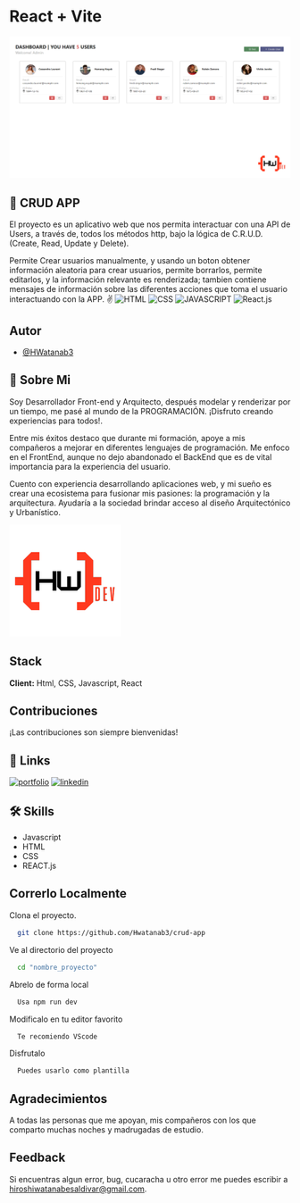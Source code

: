 # React + Vite
![App Screenshot](./public/assets/preview.png)

## 📝 CRUD APP
El proyecto es un aplicativo web que nos permita interactuar con una API de Users, a través de, todos los métodos http, bajo la lógica de C.R.U.D. (Create, Read, Update y Delete). 

Permite Crear usuarios manualmente, y usando un boton obtener información aleatoria para crear usuarios, permite borrarlos, permite editarlos, y la información relevante es renderizada; tambien contiene mensajes de información sobre las diferentes acciones que toma el usuario interactuando con la APP.
✌ 
![HTML](https://img.shields.io/badge/lenguaje-html-red?logo.svg) 
![CSS](https://img.shields.io/badge/lenguaje-css-blue?logo=html)
![JAVASCRIPT](https://img.shields.io/badge/lenguaje-javascript-yellow?logo=html)
![React.js](https://img.shields.io/badge/Libreria-React.js-Green)


## Autor

- [@HWatanab3](https://github.com/Hwatanab3)

## 🚀 Sobre Mi
Soy Desarrollador Front-end y Arquitecto, después modelar y renderizar por un tiempo, me pasé al mundo de la PROGRAMACIÓN. ¡Disfruto creando experiencias para todos!.

Entre mis éxitos destaco que durante mi formación, apoye a mis compañeros a mejorar en diferentes lenguajes de programación. Me enfoco en el FrontEnd, aunque no dejo abandonado el BackEnd que es de vital importancia para la experiencia del usuario.

Cuento con experiencia desarrollando aplicaciones web, y mi sueño es crear una ecosistema para fusionar mis pasiones: la programación y la arquitectura. Ayudaría a la sociedad brindar acceso al diseño Arquitectónico y Urbanístico.


![Logo](./public/assets/logo_dark.png)


## Stack

**Client:** Html, CSS, Javascript, React

## Contribuciones

¡Las contribuciones son siempre bienvenidas!

## 🔗 Links
[![portfolio](https://img.shields.io/badge/my_portfolio-000?style=for-the-badge&logo=ko-fi&logoColor=white)](https://portafolio-hwatanabe.netlify.app//)
[![linkedin](https://img.shields.io/badge/linkedin-0A66C2?style=for-the-badge&logo=linkedin&logoColor=white)](https://www.linkedin.com/in/hirowatanabe)

## 🛠 Skills
- Javascript
- HTML
- CSS
- REACT.js

## Correrlo Localmente

Clona el proyecto.

```bash
  git clone https://github.com/Hwatanab3/crud-app
```

Ve al directorio del proyecto

```bash
  cd "nombre_proyecto"
```

Abrelo de forma local

```bash
  Usa npm run dev
```

Modificalo en tu editor favorito

```bash
  Te recomiendo VScode
```

Disfrutalo

```bash
  Puedes usarlo como plantilla
```

## Agradecimientos

A todas las personas que me apoyan, mis compañeros con los que comparto muchas noches y madrugadas de estudio.


## Feedback

Si encuentras algun error, bug, cucaracha u otro error me puedes escribir a hiroshiwatanabesaldivar@gmail.com.